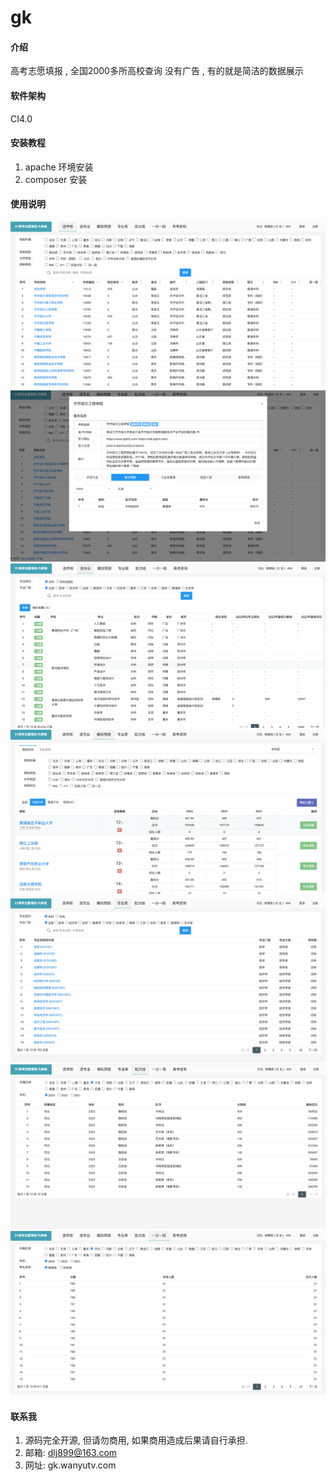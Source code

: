 # gk

#### 介绍
高考志愿填报 , 全国2000多所高校查询
没有广告 , 有的就是简洁的数据展示
#### 软件架构
CI4.0


#### 安装教程

1.  apache 环境安装
2.  composer 安装

#### 使用说明

![img.png](img.png)
![img_2.png](img_2.png)
![img_3.png](img_3.png)
![img_4.png](img_4.png)
![img_5.png](img_5.png)
![img_6.png](img_6.png)
![img_7.png](img_7.png)

#### 联系我

1.  源码完全开源, 但请勿商用, 如果商用造成后果请自行承担.
2.  邮箱: dlj899@163.com
3.  网址: gk.wanyutv.com
